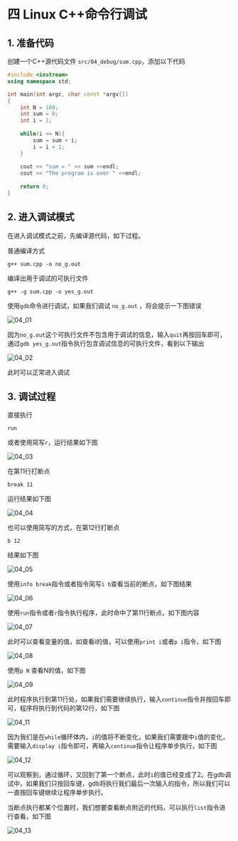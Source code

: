 # 四 Linux C++命令行调试

## 1. 准备代码

创建一个C++源代码文件 `src/04_debug/sum.cpp`，添加以下代码

```cpp
#include <iostream>
using namespace std;

int main(int argc, char const *argv[])
{
    int N = 100;
    int sum = 0;
    int i = 1;
    
    while(i <= N){
        sum = sum + i;
        i = i + 1;
    }
    
    cout << "sum = " << sum <<endl;
    cout << "The program is over " <<endl;
    
    return 0;
}
```

## 2. 进入调试模式

在进入调试模式之前，先编译源代码，如下过程。

普通编译方式

```shell
g++ sum.cpp -o no_g.out
```

编译出用于调试的可执行文件

```shell
g++ -g sum.cpp -o yes_g.out
```

使用`gdb`命令进行调试，如果我们调试 `no_g.out` ，将会提示一下图错误

![04_01](./img/04_01.png)

因为`no_g.out`这个可执行文件不包含用于调试的信息，输入`quit`再按回车即可，通过`gdb yes_g.out`指令执行包含调试信息的可执行文件，看到以下输出

![04_02](./img/04_02.png)

此时可以正常进入调试

## 3. 调试过程

直接执行

```shell
run
```

或者使用简写`r`，运行结果如下图

![04_03](./img/04_03.png)

在第11行打断点

```shell
break 11
```

运行结果如下图

![04_04](./img/04_04.png)

也可以使用简写的方式，在第12行打断点

```shell
b 12
```

结果如下图

![04_05](./img/04_05.png)

使用`info break`指令或者指令简写`i b`查看当前的断点，如下图结果

![04_06](./img/04_06.png)

使用`run`指令或者`r`指令执行程序，此时命中了第11行断点，如下图内容

![04_07](./img/04_07.png)

此时可以查看变量的值，如查看i的值，可以使用`print i`或者`p i`指令，如下图

![04_08](./img/04_08.png)

使用`p N` 查看N的值，如下图

![04_09](./img/04_09.png)

此时程序执行到第11行处，如果我们需要继续执行，输入`continue`指令并按回车即可，程序将执行到代码的第12行，如下图

![04_11](./img/04_11.png)

因为我们是在`while`循环体内，`i`的值将不断变化，如果我们需要跟中`i`值的变化，需要输入`display i`指令即可，再输入`continue`指令让程序单步执行，如下图

![04_12](./img/04_12.png)

可以观察到，通过循环，又回到了第一个断点，此时`i`的值已经变成了2。在gdb调试中，如果我们只按回车键，gdb将执行我们最后一次输入的指令，所以我们可以一直按回车键继续让程序单步执行。

当断点执行都某个位置时，我们想要查看断点附近的代码，可以执行`list`指令进行查看，如下图

![04_13](./img/04_13.png)
